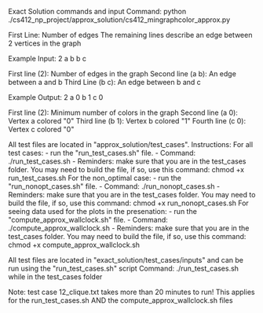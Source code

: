 Exact Solution commands and input
Command: python ./cs412_np_project/approx_solution/cs412_mingraphcolor_approx.py

First Line: Number of edges
The remaining lines describe an edge between 2 vertices in the graph

Example Input:
2
a b
b c

First line (2): Number of edges in the graph
Second line (a b): An edge between a and b
Third Line (b c): An edge between b and c

Example Output:
2
a 0
b 1
c 0

First line (2): Minimum number of colors in the graph
Second line (a 0): Vertex a colored "0"
Third line (b 1): Vertex b colored "1"
Fourth line (c 0): Vertex c colored "0"

All test files are located in "approx_solution/test_cases". Instructions:
    For all test cases:
        - run the "run_test_cases.sh" file.
        - Command: ./run_test_cases.sh
        - Reminders: make sure that you are in the test_cases folder. You may need to build the file, if so, 
                     use this command: chmod +x run_test_cases.sh
    For the non_optimal case:
        - run the "run_nonopt_cases.sh" file.
        - Command: ./run_nonopt_cases.sh
        - Reminders: make sure that you are in the test_cases folder. You may need to build the file, if so, 
                     use this command: chmod +x run_nonopt_cases.sh
    For seeing data used for the plots in the presenation:
        - run the "compute_approx_wallclock.sh" file.
        - Command: ./compute_approx_wallclock.sh
        - Reminders: make sure that you are in the test_cases folder. You may need to build the file, if so, 
                     use this command: chmod +x compute_approx_wallclock.sh

All test files are located in "exact_solution/test_cases/inputs" and can be run using the "run_test_cases.sh" script
Command: ./run_test_cases.sh while in the test_cases folder

Note: test case 12_clique.txt takes more than 20 minutes to run! This applies for the run_test_cases.sh AND 
      the compute_approx_wallclock.sh files
